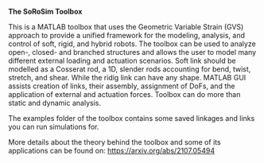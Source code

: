 **The SoRoSim Toolbox**

This is a MATLAB toolbox that uses the Geometric Variable Strain (GVS) approach to provide a unified framework for the modeling, analysis, and control of soft, rigid, and hybrid robots. The toolbox can be used to analyze open-, closed- and branched structures and allows the user to model many different external loading and actuation scenarios. Soft link should be modelled as a Cosserat rod, a 1D, slender rods accounting for bend, twist, stretch, and shear. While the ridig link can have any shape. MATLAB GUI assists creation of links, their assembly, assignment of DoFs, and the application of external and actuation forces. Toolbox can do more than static and dynamic analysis.

The examples folder of the toolbox contains some saved linkages and links you can run simulations for.

More details about the theory behind the toolbox and some of its applications can be found on:
https://arxiv.org/abs/2107.05494
